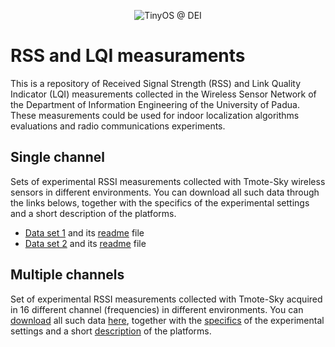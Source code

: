 <p align="center">
<img src="http://www.filippozanella.com/wp-content/uploads/github/tinyosdei-logo-small.jpg" alt="TinyOS @ DEI" />
</a>
</p>


# RSS and LQI measuraments

This is a repository of Received Signal Strength (RSS) and Link Quality Indicator (LQI) measurements collected in the Wireless Sensor Network of the Department of Information Engineering of the University of Padua. These measurements could be used for indoor localization algorithms evaluations and radio communications experiments.

## Single channel

Sets of experimental RSSI measurements collected with Tmote-Sky wireless sensors in different environments. You can download all such data through the links belows, together with the specifics of the experimental settings and a short description of the platforms.

 * [Data set 1](https://github.com/r4m/rssi-data/blob/master/20101109/20101109_Automatica_Fixed_Sensor_Campaign_PUBLIC.zip) and its [readme](https://github.com/r4m/rssi-data/blob/master/20101109/README_20101109.txt) file
 * [Data set 2](https://github.com/r4m/rssi-data/blob/master/20110201/20110201_Automatica_Mobile_Sensor_Campaign_PUBLIC.zip) and its [readme](https://github.com/r4m/rssi-data/blob/master/20110201/README_20110201.txt) file

## Multiple channels

Set of experimental RSSI measurements collected with Tmote-Sky acquired in 16 different channel (frequencies) in different environments. You can [download](https://github.com/r4m/rssi-data/blob/master/20110414/20110414_Automatica_Fixed_Sensor_Campaign_16_Channels_PUBLIC.zip) all such data [here](https://github.com/r4m/rssi-data/blob/master/20110414/20110414_Automatica_Fixed_Sensor_Campaign_16_Channels_PUBLIC.zip), together with the [specifics](https://github.com/r4m/rssi-data/blob/master/20110414/README_20110414.txt) of the experimental settings and a short [description](https://github.com/r4m/rssi-data/blob/master/20110414/README_20110414.txt) of the platforms.

